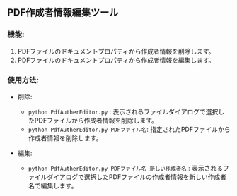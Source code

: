 ## PDF作成者情報編集ツール

### 機能:
1. PDFファイルのドキュメントプロパティから作成者情報を削除します。
2. PDFファイルのドキュメントプロパティから作成者情報を編集します。

### 使用方法:

- 削除:
  - `python PdfAutherEditor.py` : 表示されるファイルダイアログで選択したPDFファイルから作成者情報を削除します。 
  - `python PdfAutherEditor.py PDFファイル名`: 指定されたPDFファイルから作成者情報を削除します。

- 編集:
  - `python PdfAutherEditor.py PDFファイル名 新しい作成者名` : 表示されるファイルダイアログで選択したPDFファイルの作成者情報を新しい作成者名で編集します。 
